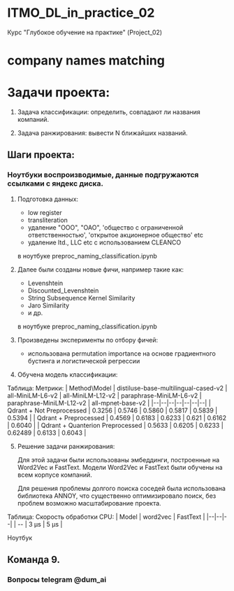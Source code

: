 # ITMO_DL_in_practice_02
Курс "Глубокое обучение на практике" (Project_02)

# company names matching

# Задачи проекта:

1. Задача классификации: определить, совпадают ли названия компаний.

2. Задача ранжирования: вывести N ближайших названий.

## Шаги проекта:

### Ноутбуки воспроизводимые, данные подгружаются ссылками с яндекс диска.

1) Подготовка данных:

   - low register
   - transliteration
   - удаление "ООО", "ОАО", 'общество с ограниченной ответственностью',
     'открытое акционерное общество' etc
   - удаление ltd., LLC etc с использованием CLEANCO
   
   в ноутбуке preproc_naming_classification.ipynb
   
2) Далее были созданы новые фичи, например такие как:

   - Levenshtein
   - Discounted_Levenshtein
   - String Subsequence Kernel Similarity
   - Jaro Similarity
   - и др.
    
    в ноутбуке preproc_naming_classification.ipynb

3) Произведены эксперименты по отбору фичей:

    - использована permutation importance 
      на основе градиентного бустинга и логистической регрессии

4) Обучена модель классификации:

Таблица: Метрики: 
| Method\Model | distiluse-base-multilingual-cased-v2 | all-MiniLM-L6-v2 | all-MiniLM-L12-v2 | paraphrase-MiniLM-L6-v2 | paraphrase-MiniLM-L12-v2 | all-mpnet-base-v2 |
|--|--|--|--|--|--|--|
| Qdrant + Not Preprocessed | 0.3256 | 0.5746 | 0.5860 | 0.5817 | 0.5839 | 0.5394 |
| Qdrant + Preprocessed | 0.4569 | 0.6183 | 0.6233 | 0.621 | 0.6162 | 0.6040 |
| Qdrant + Quanterion Preprocessed | 0.5633 | 0.6205 | 0.6233 | 0.62489 | 0.6133 | 0.6043 |

5) Решение задачи ранжирования:

    Для этой задачи были использованы эмбеддинги, построенные на Word2Vec и FastText.
    Модели Word2Vec и FastText были обучены на всем корпусе компаний.
    
    Для решения проблемы долгого поиска соседей была использована библиотека ANNOY, что существенно оптимизировало поиск, без проблем возможно    масштабирование проекта.
    
Таблица: Скорость обработки CPU:
| Model | word2vec | FastText |
|--|--|--|
| -- | 3 µs | 5 µs |


Ноутбук

## Команда 9.

### Вопросы telegram @dum_ai

